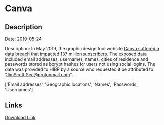 # Canva

## Description

Date: 2019-05-24

Description:
In May 2019, the graphic design tool website <a href="https://support.canva.com/contact/customer-support/may-24-security-incident-faqs/" target="_blank" rel="noopener">Canva suffered a data breach</a> that impacted 137 million subscribers. The exposed data included email addresses, usernames, names, cities of residence and passwords stored as bcrypt hashes for users not using social logins. The data was provided to HIBP by a source who requested it be attributed to "JimScott.Sec@protonmail.com".


['Email addresses', 'Geographic locations', 'Names', 'Passwords', 'Usernames']

## Links

[Download Link](https://link-to.net/1229997/476.1235136352252/dynamic/?r=aHR0cHM6Ly93d3cubWVkaWFmaXJlLmNvbS92aWV3L281QWl0eUlWcFV3cVFCYy9jYW52YS5jb20vZmlsZQ==)